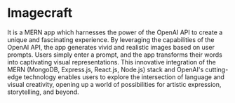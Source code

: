 # Imagecraft

It is a MERN app which harnesses the power of the OpenAI API to create a unique and fascinating experience. By leveraging the capabilities of the OpenAI API, 
the app generates vivid and realistic images based on user prompts. Users simply enter a prompt, and the app transforms their words into captivating visual representations. 
This innovative integration of the MERN (MongoDB, Express.js, React.js, Node.js) stack and OpenAI's cutting-edge technology enables users to explore the intersection of language 
and visual creativity, opening up a world of possibilities for artistic expression, storytelling, and beyond.
